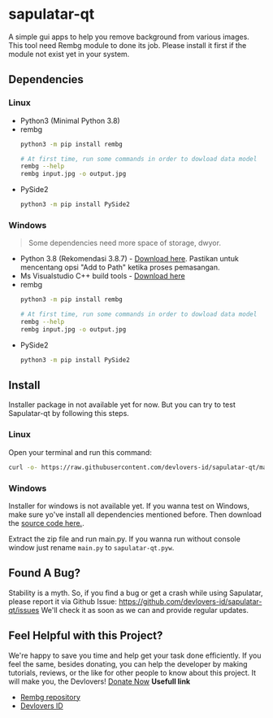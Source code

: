 # sapulatar-qt

A simple gui apps to help you remove background from various images. This tool need Rembg module to done its job. Please install it first if the module not exist yet in your system. 

## Dependencies

### Linux

- Python3 (Minimal Python 3.8)
- rembg
    ```bash
    python3 -m pip install rembg
    
    # At first time, run some commands in order to dowload data model
    rembg --help
    rembg input.jpg -o output.jpg
    ```
- PySide2
    ```bash
    python3 -m pip install PySide2
    ```

### Windows
> Some dependencies need more space of storage, dwyor.

- Python 3.8 (Rekomendasi 3.8.7) - [Download here](https://www.python.org/downloads/release/python-387/). Pastikan untuk mencentang opsi "Add to Path" ketika proses pemasangan.
- Ms Visualstudio C++ build tools - [Download here](https://download.microsoft.com/download/5/f/7/5f7acaeb-8363-451f-9425-68a90f98b238/visualcppbuildtools_full.exe)
- rembg
    ```bash
    python3 -m pip install rembg

    # At first time, run some commands in order to dowload data model
    rembg --help
    rembg input.jpg -o output.jpg
    ```
- PySide2
    ```bash
    python3 -m pip install PySide2
    ```

## Install

Installer package in not available yet for now. But you can try to test Sapulatar-qt by following this steps.

### Linux

Open your terminal and run this command:
```bash
curl -o- https://raw.githubusercontent.com/devlovers-id/sapulatar-qt/master/install.sh | bash
```

### Windows

Installer for windows is not available yet. If you wanna test on Windows, make sure yo've install all dependencies mentioned before. Then download the [source code here.](https://github.com/devlovers-id/sapulatar-qt/archive/refs/heads/master.zip). 

Extract the zip file and run main.py. If you wanna run without console window just rename `main.py` to `sapulatar-qt.pyw`.


## Found A Bug?

Stability is a myth. So, if you find a bug or get a crash while using Sapulatar, please report it via Github Issue: https://github.com/devlovers-id/sapulatar-qt/issues
We'll check it as soon as we can and provide regular updates.

## Feel Helpful with this Project?

We're happy to save you time and help get your task done efficiently. If you feel the same, besides donating, you can help the developer by making tutorials, reviews, or the like for other people to know about this project. It will make you, the Devlovers!
[Donate Now](https://support.dev-is.my.id)
**Usefull link**

- [Rembg repository](https://github.com/danielgatis/rembg)
- [Devlovers ID](https://dev-is.my.id)
